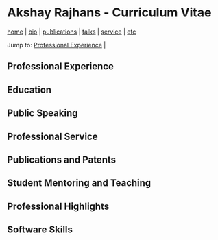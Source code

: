 
# Akshay Rajhans - Curriculum Vitae
[home](index.html) \| [bio](bio.html) \| [publications](publications.html) \| [talks](talks.html) \| [service](service.html) \| [etc](etc.html)

Jump to: [Professional Experience](#professional-experience) \|

## Professional Experience

## Education

## Public Speaking

## Professional Service

## Publications and Patents

## Student Mentoring and Teaching

## Professional Highlights

## Software Skills
